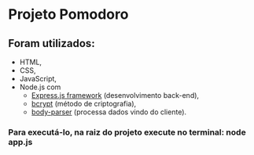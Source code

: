 # Projeto Pomodoro

## Foram utilizados:
- HTML, 
- CSS, 
- JavaScript,
- Node.js com 
    - [Express.js framework](https://expressjs.com/pt-br/) (desenvolvimento back-end), 
    - [bcrypt](https://www.npmjs.com/package/bcrypt) (método de criptografia),
    - [body-parser](https://expressjs.com/en/resources/middleware/body-parser.html) (processa dados vindo do cliente).
### Para executá-lo, na raiz do projeto execute no terminal: node app.js